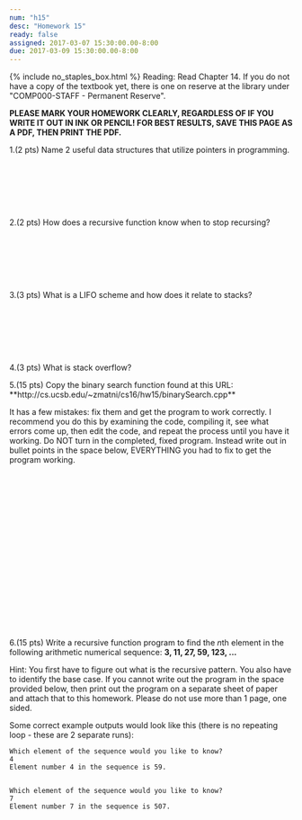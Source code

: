 ```yaml
---
num: "h15"
desc: "Homework 15"
ready: false
assigned: 2017-03-07 15:30:00.00-8:00
due: 2017-03-09 15:30:00.00-8:00
---
```

{% include no_staples_box.html %}
Reading: Read Chapter 14. If you do not have a copy of the textbook yet, there is one on reserve at the library under "COMP000-STAFF - Permanent Reserve".

<b>PLEASE MARK YOUR HOMEWORK CLEARLY, REGARDLESS OF IF YOU WRITE IT OUT IN INK OR PENCIL! FOR BEST RESULTS, SAVE THIS PAGE AS A PDF, THEN PRINT THE PDF.</b>

1.(2 pts) Name 2 useful data structures that utilize pointers in programming.
<div style="margin-bottom:8em"></div>

2.(2 pts) How does a recursive function know when to stop recursing?
<div style="margin-bottom:8em"></div>

3.(3 pts) What is a LIFO scheme and how does it relate to stacks?
<div style="margin-bottom:8em"></div>

4.(3 pts) What is stack overflow?

<div class="pagebreak"></div>

<div markdown="1">
5.(15 pts) Copy the binary search function found at this URL:
**http://cs.ucsb.edu/~zmatni/cs16/hw15/binarySearch.cpp**

It has a few mistakes: fix them and get the program to work correctly. I recommend you do this by examining the code, compiling it, see what errors come up, then edit the code, and repeat the process until you have it working.
Do NOT turn in the completed, fixed program. Instead write out in bullet points in the space below, EVERYTHING you had to fix to get the program working.
<div style="margin-bottom:22em"></div>

6.(15 pts) Write a recursive function program to find the *n*th element in the following arithmetic numerical sequence: **3, 11, 27, 59, 123, ...**

Hint: You first have to figure out what is the recursive pattern. You also have to identify the base case. If you cannot write out the program in the space provided below, then print out the program on a separate sheet of paper and attach that to this homework. Please do not use more than 1 page, one sided.

Some correct example outputs would look like this (there is no repeating loop - these are 2 separate runs):

```
Which element of the sequence would you like to know?
4
Element number 4 in the sequence is 59.


Which element of the sequence would you like to know?
7
Element number 7 in the sequence is 507.
```

</div>
